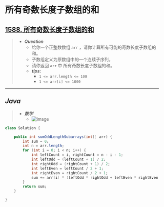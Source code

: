 # 所有奇数长度子数组的和

## [1588. 所有奇数长度子数组的和](https://leetcode.cn/problems/sum-of-all-odd-length-subarrays/)

> - ***Question***
>   - 给你一个正整数数组 `arr` ，请你计算所有可能的奇数长度子数组的和。
>   - 子数组定义为原数组中的一个连续子序列。
>   - 请你返回 `arr` 中 所有奇数长度子数组的和。
>   - ***tips:***
>     - `1 <= arr.length <= 100`
>     - `1 <= arr[i] <= 1000`

---

## *Java*

> - ***数学***
>   - ![image](./images/所有奇数长度子数组的和.png)

```java
class Solution {

    public int sumOddLengthSubarrays(int[] arr) {
        int sum = 0;
        int n = arr.length;
        for (int i = 0; i < n; i++) {
            int leftCount = i, rightCount = n - i - 1;
            int leftOdd = (leftCount + 1) / 2;
            int rightOdd = (rightCount + 1) / 2;
            int leftEven = leftCount / 2 + 1;
            int rightEven = rightCount / 2 + 1;
            sum += arr[i] * (leftOdd * rightOdd + leftEven * rightEven);
        }
        return sum;
    }

}
```
